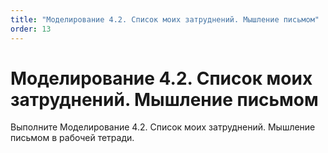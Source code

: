 ```yaml
---
title: "Моделирование 4.2. Список моих затруднений. Мышление письмом"
order: 13
---
```


# Моделирование 4.2. Список моих затруднений. Мышление письмом

Выполните Моделирование 4.2. Список моих затруднений. Мышление письмом в рабочей тетради.